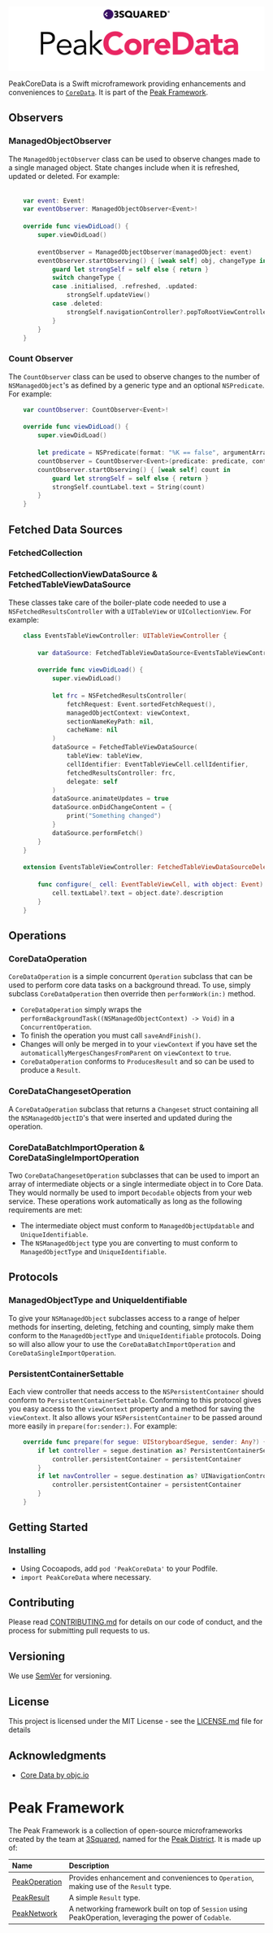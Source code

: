 ![PeakCoreData](PeakCoreData.png "PeakCoreData")

PeakCoreData is a Swift microframework providing enhancements and conveniences to [`CoreData`](https://developer.apple.com/documentation/coredata). It is part of the [Peak Framework](#peak-framework).

## Observers

### ManagedObjectObserver

The `ManagedObjectObserver` class can be used to observe changes made to a single managed object. State changes include when it is refreshed, updated or deleted. For example:

```Swift

    var event: Event!
    var eventObserver: ManagedObjectObserver<Event>!

    override func viewDidLoad() {
        super.viewDidLoad()
        
        eventObserver = ManagedObjectObserver(managedObject: event)
        eventObserver.startObserving() { [weak self] obj, changeType in
            guard let strongSelf = self else { return }
            switch changeType {
            case .initialised, .refreshed, .updated:
                strongSelf.updateView()
            case .deleted:
                strongSelf.navigationController?.popToRootViewController(animated: true)
            }
        }
    }
```

### Count Observer

The `CountObserver` class can be used to observe changes to the number of `NSManagedObject`'s as defined by a generic type and an optional `NSPredicate`. For example:

```Swift
    var countObserver: CountObserver<Event>!
    
    override func viewDidLoad() {
        super.viewDidLoad()

        let predicate = NSPredicate(format: "%K == false", argumentArray: [#KeyPath(Event.isHidden)])
        countObserver = CountObserver<Event>(predicate: predicate, context: viewContext)
        countObserver.startObserving() { [weak self] count in
            guard let strongSelf = self else { return }
            strongSelf.countLabel.text = String(count)
        }
    }
```

## Fetched Data Sources

### FetchedCollection

### FetchedCollectionViewDataSource & FetchedTableViewDataSource

These classes take care of the boiler-plate code needed to use a `NSFetchedResultsController` with a `UITableView` or `UICollectionView`. For example:

```Swift
    class EventsTableViewController: UITableViewController {

        var dataSource: FetchedTableViewDataSource<EventsTableViewController>!

        override func viewDidLoad() {
            super.viewDidLoad()

            let frc = NSFetchedResultsController(
                fetchRequest: Event.sortedFetchRequest(), 
                managedObjectContext: viewContext, 
                sectionNameKeyPath: nil, 
                cacheName: nil
            )
            dataSource = FetchedTableViewDataSource(
                tableView: tableView, 
                cellIdentifier: EventTableViewCell.cellIdentifier, 
                fetchedResultsController: frc, 
                delegate: self
            )
            dataSource.animateUpdates = true
            dataSource.onDidChangeContent = {
                print("Something changed")
            }
            dataSource.performFetch()
        }
    }

    extension EventsTableViewController: FetchedTableViewDataSourceDelegate {
    
        func configure(_ cell: EventTableViewCell, with object: Event) {
            cell.textLabel?.text = object.date?.description
        }
    }

```

## Operations

### CoreDataOperation

`CoreDataOperation` is a simple concurrent `Operation` subclass that can be used to perform core data tasks on a background thread. To use, simply subclass `CoreDataOperation` then override then `performWork(in:)` method.

* `CoreDataOperation` simply wraps the `performBackgroundTask((NSManagedObjectContext) -> Void)` in a `ConcurrentOperation`.
* To finish the operation you must call `saveAndFinish()`.
* Changes will only be merged in to your `viewContext` if you have set the `automaticallyMergesChangesFromParent` on `viewContext` to `true`.
* `CoreDataOperation` conforms to `ProducesResult` and so can be used to produce a `Result`.

### CoreDataChangesetOperation

A `CoreDataOperation` subclass that returns a `Changeset` struct containing all the `NSManagedObjectID`'s that were inserted and updated during the operation.

### CoreDataBatchImportOperation & CoreDataSingleImportOperation

Two `CoreDataChangesetOperation` subclasses that can be used to import an array of intermediate objects or a single intermediate object in to Core Data. They would normally be used to import `Decodable` objects from your web service. These operations work automatically as long as the following requirements are met:

* The intermediate object must conform to  `ManagedObjectUpdatable` and `UniqueIdentifiable`.
* The `NSManagedObject` type you are converting to must conform to `ManagedObjectType` and `UniqueIdentifiable`.

## Protocols

### ManagedObjectType and UniqueIdentifiable

To give your `NSManagedObject` subclasses access to a range of helper methods for inserting, deleting, fetching and counting, simply make them conform to the `ManagedObjectType` and `UniqueIdentifiable` protocols. Doing so will also allow your to use the `CoreDataBatchImportOperation` and `CoreDataSingleImportOperation`.

### PersistentContainerSettable

Each view controller that needs access to the `NSPersistentContainer` should conform to `PersistentContainerSettable`. Conforming to this protocol gives you easy access to the `viewContext` property and a method for saving the `viewContext`. It also allows your `NSPersistentContainer` to be passed around more easily in `prepare(for:sender:)`. For example:

```Swift
    override func prepare(for segue: UIStoryboardSegue, sender: Any?) {
        if let controller = segue.destination as? PersistentContainerSettable {
            controller.persistentContainer = persistentContainer
        }
        if let navController = segue.destination as? UINavigationController, let controller = navController.topViewController as? PersistentContainerSettable {
            controller.persistentContainer = persistentContainer
        }
    }
```

## Getting Started

### Installing

- Using Cocoapods, add `pod 'PeakCoreData'` to your Podfile.
- `import PeakCoreData` where necessary.

## Contributing

Please read [CONTRIBUTING.md](CONTRIBUTING.md) for details on our code of conduct, and the process for submitting pull requests to us.

## Versioning

We use [SemVer](http://semver.org/) for versioning.

## License

This project is licensed under the MIT License - see the [LICENSE.md](LICENSE.md) file for details

## Acknowledgments

* [Core Data by objc.io](https://www.objc.io/books/core-data/)

# Peak Framework

The Peak Framework is a collection of open-source microframeworks created by the team at [3Squared](https://github.com/3squared), named for the [Peak District](https://en.wikipedia.org/wiki/Peak_District). It is made up of:

|Name|Description|
|:--|:--|
|[PeakOperation](https://github.com/3squared/PeakOperation)|Provides enhancement and conveniences to `Operation`, making use of the `Result` type.|
|[PeakResult](https://github.com/3squared/PeakResult)|A simple `Result` type.|
|[PeakNetwork](https://github.com/3squared/PeakNetwork)|A networking framework built on top of `Session` using PeakOperation, leveraging the power of `Codable`.|